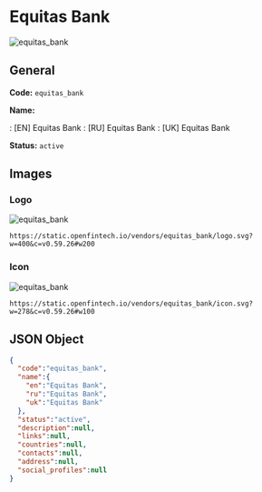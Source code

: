 
# Equitas Bank 
![equitas_bank](https://static.openfintech.io/vendors/equitas_bank/logo.svg?w=400&c=v0.59.26#w200)  

## General 
 
**Code:** `equitas_bank` 
 
**Name:** 
 
:	[EN] Equitas Bank 
:	[RU] Equitas Bank 
:	[UK] Equitas Bank 
 
**Status:** `active` 
 

## Images 

### Logo 
 
![equitas_bank](https://static.openfintech.io/vendors/equitas_bank/logo.svg?w=400&c=v0.59.26#w200)  

```
https://static.openfintech.io/vendors/equitas_bank/logo.svg?w=400&c=v0.59.26#w200
```  

### Icon 
 
![equitas_bank](https://static.openfintech.io/vendors/equitas_bank/icon.svg?w=278&c=v0.59.26#w100)  

```
https://static.openfintech.io/vendors/equitas_bank/icon.svg?w=278&c=v0.59.26#w100
```  

## JSON Object 

```json
{
  "code":"equitas_bank",
  "name":{
    "en":"Equitas Bank",
    "ru":"Equitas Bank",
    "uk":"Equitas Bank"
  },
  "status":"active",
  "description":null,
  "links":null,
  "countries":null,
  "contacts":null,
  "address":null,
  "social_profiles":null
}
```  
